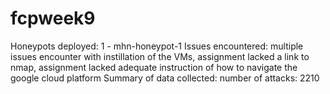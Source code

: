 # fcpweek9

Honeypots deployed: 1 - mhn-honeypot-1
Issues encountered: multiple issues encounter with instillation of the VMs, assignment lacked a link to nmap, assignment lacked adequate instruction of how to navigate the google cloud platform
Summary of data collected: number of attacks: 2210
                            
